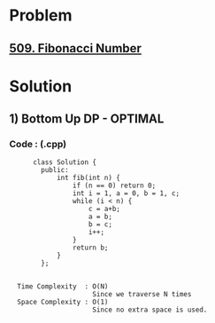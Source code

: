# Problem

## [509. Fibonacci Number](https://leetcode.com/problems/fibonacci-number/)


# Solution 

## 1) Bottom Up DP - OPTIMAL

       
      
      
   ### Code : (.cpp)
    
          class Solution {
            public:
                int fib(int n) {
                    if (n == 0) return 0;
                    int i = 1, a = 0, b = 1, c;
                    while (i < n) {
                        c = a+b;
                        a = b;
                        b = c;
                        i++;
                    }
                    return b;
                }
            };

 
      Time Complexity  : O(N) 
                         Since we traverse N times
      Space Complexity : O(1)
                         Since no extra space is used.
